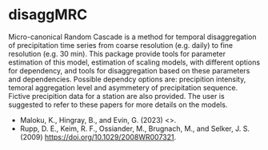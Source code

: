 # disaggMRC


Micro-canonical Random Cascade is a method for temporal disaggregation of precipitation time series 
  from coarse resolution (e.g. daily) to fine resolution (e.g. 30 min). 
  This package provide tools for parameter estimation of this model, estimation of scaling models, with different options 
  for dependency, and tools for disaggregation based on these parameters and dependencies. 
  Possible dependcy options are: precipition intensity, temoral aggregation level and asymmetery of precipitation sequence.
  Fictive precipition data for a station are also provided.
  The user is suggested to refer to these papers for more details on the models. 
  - Maloku, K., Hingray, B., and Evin, G. (2023) <>.
  - Rupp, D. E., Keim, R. F., Ossiander, M., Brugnach, M., and Selker, J. S. (2009) <https://doi.org/10.1029/2008WR007321>. 
